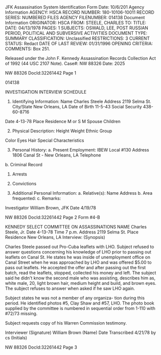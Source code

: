 JFK Assassination System
Identification Form
Date: 10/6/201
Agency Information
AGENCY: HSCA
RECORD NUMBER: 180-10106-10011
RECORD SERIES: NUMBERED FILES
AGENCY FILENUMBER: 014138
Document Information
ORIGINATOR: HSCA
FROM: STEELE, CHARLES
TO:
TITLE:
DATE: 04/13/1978
PAGES: 1
SUBJECTS:
OSWALD, LEE, POST RUSSIAN PERIOD, POLITICAL AND
SUBVERSIVE
ACTIVITIES
DOCUMENT TYPE: SUMMARY
CLASSIFICATION: Unclassified
RESTRICTIONS: 3
CURRENT STATUS: Redact
DATE OF LAST REVIEW: 01/31/1996
OPENING CRITERIA:
COMMENTS: Box 251.

Released under the John F. Kennedy
Assassination Records Collection Act of
1992 (44 USC 2107 Note). Case#: NW
88326 Date: 2025

NW 88326 DocId:32261442 Page 1

014138

INVESTIGATION INTERVIEW SCHEDULE

1. Identifying Information:
Name Charles Steele
Address 2119 Selma St.
City/State New Orleans, LA
Date of Birth 11-5-43
Social Security 438-60-8716

Date 4-13-78
Place Residence
M or S M
Spouse
Children

2. Physical Description:
Height
Weight
Ethnic Group

Color Eyes
Hair
Special Characteristics

3. Personal History:
a. Present Employment: IBEW Local #130
Address 1806 Canal St - New Orleans, LA
Telephone

b. Criminal Record
1. Arrests
2. Convictions

4. Additional Personal Information:
a. Relative(s): Name
Address
b. Area frequented:
c. Remarks:

Investigator William Brown, JFK
Date 4/19/78

NW 88326 DocId:32261442 Page 2
Form #4-B

KENNEDY
SELECT COMMITTEE ON ASSASSINATIONS
NAME Charles Steele, Jr.
Date 4-13-78 Time 7 p.m.
Address 2119 Selma St.
Place Residence
New Orleans, LA
Interview: (Synopsis)

Charles Steele passed out Pro-Cuba leaflets with
LHO. Subject refused to answer questions concerning his
knowledge of LHO prior to passing out leaflets on Canal
St. He states he was inside of unemployment office on
Canal Street when he was approached by LHO and was
offered $5.00 to pass out leaflets. He accepted the
offer and after passing out the first batch, read the
leaflets, stopped, collected his money and left. The subject
said he didn't know the second male who was assisting,
describes him as, white male, 20, light brown hair, medium
height and build, and brown eyes. The subject refuses to
answer when asked if he saw LHO again.

Subject states he was not a member of any organiza-
tion during this period. He identified photos #5, Clay Shaw
and #57, LHO. The photo book supplied by the committee
is numbered in sequential order from 1-110 with #72/73
missing.

Subject requests copy of his Warren Commission
testimony.

Interviewer
(Signature)
William Brown
(Name)
Date Transcribed 4/21/78 by cs
(Initials)

NW 88326 DocId:32261442 Page 3
